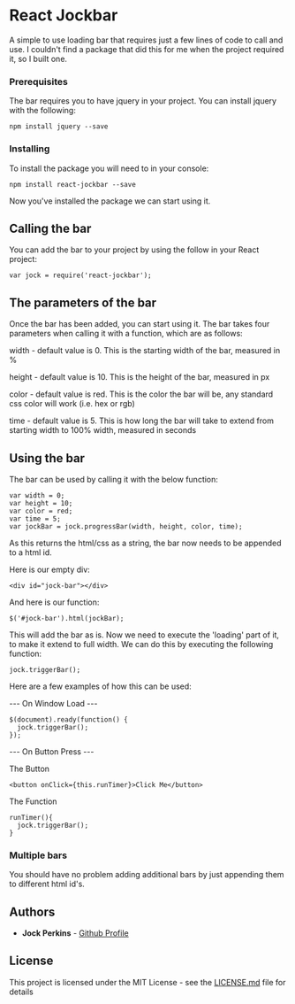 # React Jockbar

A simple to use loading bar that requires just a few lines of code to call and use. I couldn't find a package that did this for me when the project required it, so I built one.

### Prerequisites

The bar requires you to have jquery in your project.
You can install jquery with the following:

```
npm install jquery --save
```

### Installing

To install the package you will need to in your console:

```
npm install react-jockbar --save
```

Now you've installed the package we can start using it.

## Calling the bar

You can add the bar to your project by using the follow in your React project:

```
var jock = require('react-jockbar');
```

## The parameters of the bar

Once the bar has been added, you can start using it. The bar takes four parameters when calling it with a function, which are as follows:

width - default value is 0. This is the starting width of the bar, measured in %

height - default value is 10. This is the height of the bar, measured in px

color - default value is red. This is the color the bar will be, any standard css color will work (i.e. hex or rgb)

time - default value is 5. This is how long the bar will take to extend from starting width to 100% width, measured in seconds

## Using the bar

The bar can be used by calling it with the below function:

```
var width = 0;
var height = 10;
var color = red;
var time = 5;
var jockBar = jock.progressBar(width, height, color, time);
```

As this returns the html/css as a string, the bar now needs to be appended to a html id.

Here is our empty div:

```
<div id="jock-bar"></div>
```

And here is our function:

```
$('#jock-bar').html(jockBar);
```

This will add the bar as is. Now we need to execute the 'loading' part of it, to make it extend to full width. We can do this by executing the following function:

```
jock.triggerBar();
```

Here are a few examples of how this can be used:

--- On Window Load ---

```
$(document).ready(function() {
  jock.triggerBar();
});
```

--- On Button Press ---

The Button

```
<button onClick={this.runTimer}>Click Me</button>
```

The Function

```
runTimer(){
  jock.triggerBar();
}
```

### Multiple bars

You should have no problem adding additional bars by just appending them to different html id's.

## Authors

* **Jock Perkins** - [Github Profile](http://www.github.com/Joxxorz)


## License

This project is licensed under the MIT License - see the [LICENSE.md](LICENSE.md) file for details
